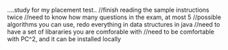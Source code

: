 ....study for my placement test..
//finish reading the sample instructions twice
//need to know how many questions in the exam, at most 5
//possible algorithms you can use, redo everything in data structures in java
//need to have a set of libararies you are comforable with
//need to be comfortable with PC^2, and it can be installed locally


